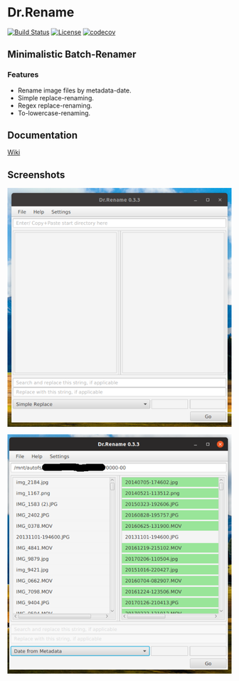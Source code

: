 # Dr.Rename

[![Build Status](https://travis-ci.org/kerner1000/drrename.svg?branch=master)](https://travis-ci.org/kerner1000/drrename)
[![License](https://img.shields.io/badge/License-Apache%202.0-blue.svg)](https://github.com/kerner1000/drrename/blob/master/LICENSE)
[![codecov](https://codecov.io/gh/kerner1000/drrename/branch/master/graph/badge.svg)](https://codecov.io/gh/kerner1000/drrename)

## Minimalistic Batch-Renamer

### Features

+ Rename image files by metadata-date.
+ Simple replace-renaming.
+ Regex replace-renaming.
+ To-lowercase-renaming.

## Documentation

[Wiki](https://github.com/kerner1000/drrename/wiki)

## Screenshots

![Main Window](screenshots/main.png)

![Renaming](screenshots/metadata-rename.png)